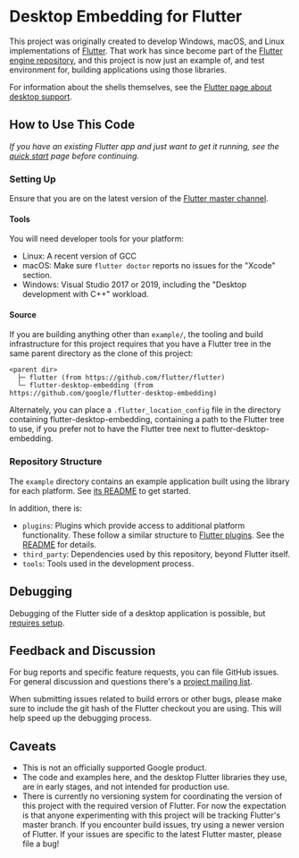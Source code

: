 # Desktop Embedding for Flutter

This project was originally created to develop Windows, macOS, and Linux
implementations of [Flutter](https://github.com/flutter/flutter). That work has
since become part of the
[Flutter engine repository](https://github.com/flutter/engine), and this
project is now just an example of, and test environment for, building
applications using those libraries.

For information about the shells themselves, see the [Flutter page about
desktop support](https://github.com/flutter/flutter/wiki/Desktop-shells).

## How to Use This Code

_If you have an existing Flutter app and just want to get it running, see
the [quick start](Quick-Start.md) page before continuing._

### Setting Up

Ensure that you are on the latest version of the [Flutter master
channel](https://github.com/flutter/flutter/wiki/Flutter-build-release-channels#how-to-change-channels).

#### Tools

You will need developer tools for your platform:
* Linux: A recent version of GCC
* macOS: Make sure `flutter doctor` reports no issues for the "Xcode" section.
* Windows: Visual Studio 2017 or 2019, including the "Desktop development with C++" workload.

#### Source

If you are building anything other than `example/`, the tooling and build
infrastructure for this project requires that you have
a Flutter tree in the same parent directory as the clone of this project:

```
<parent dir>
  ├─ flutter (from https://github.com/flutter/flutter)
  └─ flutter-desktop-embedding (from https://github.com/google/flutter-desktop-embedding)
```

Alternately, you can place a `.flutter_location_config` file in the directory
containing flutter-desktop-embedding, containing a path to the Flutter tree to
use, if you prefer not to have the Flutter tree next to
flutter-desktop-embedding.

### Repository Structure

The `example` directory contains an example application built using the library
for each platform. See [its README](example/README.md) to get started.

In addition, there is:
* `plugins`: Plugins which provide access to additional platform functionality.
  These follow a similar structure to [Flutter
  plugins](https://flutter.io/developing-packages/). See the
  [README](plugins/README.md) for details.
* `third_party`: Dependencies used by this repository, beyond Flutter itself.
* `tools`: Tools used in the development process.

## Debugging

Debugging of the Flutter side of a desktop application is possible, but
[requires setup](Debugging.md).

## Feedback and Discussion

For bug reports and specific feature requests, you can file GitHub issues. For
general discussion and questions there's a [project mailing
list](https://groups.google.com/forum/#!forum/flutter-desktop-embedding-dev).

When submitting issues related to build errors or other bugs, please make sure
to include the git hash of the Flutter checkout you are using. This will help
speed up the debugging process.

## Caveats

* This is not an officially supported Google product.
* The code and examples here, and the desktop Flutter libraries they use, are
  in early stages, and not intended for production use.
* There is currently no versioning system for coordinating the version
  of this project with the required version of Flutter. For now the expectation
  is that anyone experimenting with this project will be tracking Flutter's
  master branch. If you encounter build issues, try using a newer version of
  Flutter. If your issues are specific to the latest Flutter master, please
  file a bug!
